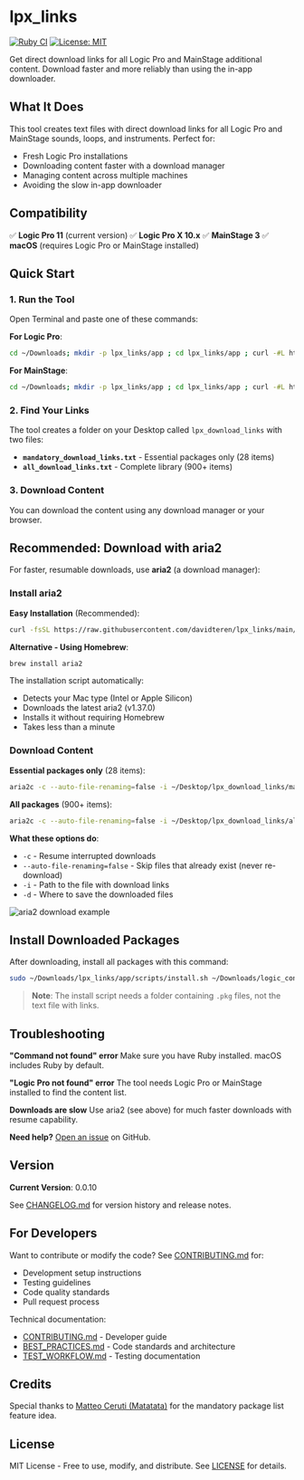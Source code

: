 # lpx_links

[![Ruby CI](https://github.com/davidteren/lpx_links/actions/workflows/ruby-ci.yml/badge.svg)](https://github.com/davidteren/lpx_links/actions/workflows/ruby-ci.yml)
[![License: MIT](https://img.shields.io/badge/License-MIT-yellow.svg)](https://opensource.org/licenses/MIT)

Get direct download links for all Logic Pro and MainStage additional content. Download faster and more reliably than using the in-app downloader.

## What It Does

This tool creates text files with direct download links for all Logic Pro and MainStage sounds, loops, and instruments. Perfect for:
- Fresh Logic Pro installations
- Downloading content faster with a download manager
- Managing content across multiple machines
- Avoiding the slow in-app downloader

## Compatibility

✅ **Logic Pro 11** (current version)
✅ **Logic Pro X 10.x**
✅ **MainStage 3**
✅ **macOS** (requires Logic Pro or MainStage installed)

## Quick Start

### 1. Run the Tool

Open Terminal and paste one of these commands:

**For Logic Pro**:
```bash
cd ~/Downloads; mkdir -p lpx_links/app ; cd lpx_links/app ; curl -#L https://github.com/davidteren/lpx_links/tarball/master | tar -xzv --strip-components 1 ; ./lpx_links.rb -n Logic
```

**For MainStage**:
```bash
cd ~/Downloads; mkdir -p lpx_links/app ; cd lpx_links/app ; curl -#L https://github.com/davidteren/lpx_links/tarball/master | tar -xzv --strip-components 1 ; ./lpx_links.rb -n Mainstage
```

### 2. Find Your Links

The tool creates a folder on your Desktop called `lpx_download_links` with two files:
- **`mandatory_download_links.txt`** - Essential packages only (28 items)
- **`all_download_links.txt`** - Complete library (900+ items)

### 3. Download Content

You can download the content using any download manager or your browser.

## Recommended: Download with aria2

For faster, resumable downloads, use **aria2** (a download manager):

### Install aria2

**Easy Installation** (Recommended):
```bash
curl -fsSL https://raw.githubusercontent.com/davidteren/lpx_links/main/scripts/install_aria2.sh | bash
```

**Alternative - Using Homebrew**:
```bash
brew install aria2
```

The installation script automatically:
- Detects your Mac type (Intel or Apple Silicon)
- Downloads the latest aria2 (v1.37.0)
- Installs it without requiring Homebrew
- Takes less than a minute

### Download Content

**Essential packages only** (28 items):
```bash
aria2c -c --auto-file-renaming=false -i ~/Desktop/lpx_download_links/mandatory_download_links.txt -d ~/Downloads/logic_content
```

**All packages** (900+ items):
```bash
aria2c -c --auto-file-renaming=false -i ~/Desktop/lpx_download_links/all_download_links.txt -d ~/Downloads/logic_content
```

**What these options do**:
- `-c` - Resume interrupted downloads
- `--auto-file-renaming=false` - Skip files that already exist (never re-download)
- `-i` - Path to the file with download links
- `-d` - Where to save the downloaded files

![aria2 download example](https://github.com/davidteren/lpx_links/blob/master/images/aria2_example.png?raw=true)

## Install Downloaded Packages

After downloading, install all packages with this command:

```bash
sudo ~/Downloads/lpx_links/app/scripts/install.sh ~/Downloads/logic_content
```

> **Note**: The install script needs a folder containing `.pkg` files, not the text file with links.

## Troubleshooting

**"Command not found" error**
Make sure you have Ruby installed. macOS includes Ruby by default.

**"Logic Pro not found" error**
The tool needs Logic Pro or MainStage installed to find the content list.

**Downloads are slow**
Use aria2 (see above) for much faster downloads with resume capability.

**Need help?**
[Open an issue](https://github.com/davidteren/lpx_links/issues) on GitHub.

## Version

**Current Version**: 0.0.10

See [CHANGELOG.md](CHANGELOG.md) for version history and release notes.

## For Developers

Want to contribute or modify the code? See [CONTRIBUTING.md](docs/CONTRIBUTING.md) for:
- Development setup instructions
- Testing guidelines
- Code quality standards
- Pull request process

Technical documentation:
- [CONTRIBUTING.md](docs/CONTRIBUTING.md) - Developer guide
- [BEST_PRACTICES.md](docs/BEST_PRACTICES.md) - Code standards and architecture
- [TEST_WORKFLOW.md](docs/TEST_WORKFLOW.md) - Testing documentation

## Credits

Special thanks to [Matteo Ceruti (Matatata)](https://github.com/matatata) for the mandatory package list feature idea.

## License

MIT License - Free to use, modify, and distribute. See [LICENSE](docs/LICENSE) for details.

